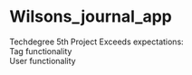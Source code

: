 # Wilsons_journal_app
Techdegree 5th Project
Exceeds expectations:<br>
Tag functionality<br>
User functionality
